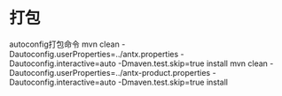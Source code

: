 # 打包
autoconfig打包命令
mvn clean -Dautoconfig.userProperties=../antx.properties -Dautoconfig.interactive=auto -Dmaven.test.skip=true install
mvn clean -Dautoconfig.userProperties=../antx-product.properties -Dautoconfig.interactive=auto -Dmaven.test.skip=true install
